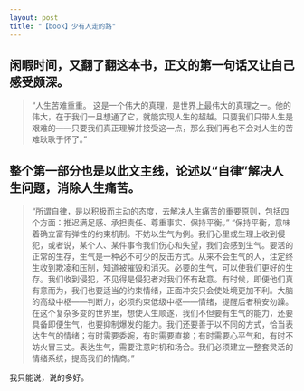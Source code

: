 ```yaml
---
layout: post
title: "【book】少有人走的路"
---
```


## 闲暇时间，又翻了翻这本书，正文的第一句话又让自己感受颇深。

> “人生苦难重重。
这是一个伟大的真理，是世界上最伟大的真理之一。他的伟大，在于我们一旦想通了它，就能实现人生的超越。只要我们只带人生是艰难的——只要我们真正理解并接受这一点，那么我们再也不会对人生的苦难耿耿于怀了。”

## 整个第一部分也是以此文主线，论述以“自律”解决人生问题，消除人生痛苦。

> “所谓自律，是以积极而主动的态度，去解决人生痛苦的重要原则，包括四个方面：推迟满足感、承担责任、尊重事实、保持平衡。”
“保持平衡，意味着确立富有弹性的约束机制。不妨以生气为例。我们心里或生理上收到侵犯，或者说，某个人、某件事令我们伤心和失望，我们会感到生气。要活的正常的生存，生气是一种必不可少的反击方式。从来不会生气的人，注定终生收到欺凌和压制，知道被摧毁和消灭。必要的生气，可以使我们更好的生存。我们收到侵犯，不见得是侵犯者对我们怀有敌意。有时候，即便他们真有意而为，我们也要适当的约束情绪，正面冲突只会使处境更加不利。大脑的高级中枢——判断力，必须约束低级中枢——情绪，提醒后者稍安勿躁。在这个复杂多变的世界里，想使人生顺遂，我们不但要有生气的能力，还要具备即便生气，也要抑制爆发的能力。我们还要善于以不同的方式，恰当表达生气的情绪；有时需要委婉，有时需要直接；有时需要心平气和，有时不妨火冒三丈。表达生气，需要注意时机和场合。我们必须建立一整套灵活的情绪系统，提高我们的情商。”

我只能说，说的多好。
